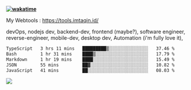 **[![wakatime](https://wakatime.com/badge/user/87646243-158a-4241-a3cb-668e1fa2dbb8.svg)](https://wakatime.com/@87646243-158a-4241-a3cb-668e1fa2dbb8?style=plastic)**


My Webtools : https://tools.imtaqin.id/


devOps, nodejs dev, backend-dev, frontend (maybe?), software engineer, reverse-engineer, mobile-dev, desktop dev, Automation (i'm fully love it), 

<!--START_SECTION:waka-->

```txt
TypeScript   3 hrs 11 mins   █████████▒░░░░░░░░░░░░░░░   37.46 %
Bash         1 hr 31 mins    ████▒░░░░░░░░░░░░░░░░░░░░   17.79 %
Markdown     1 hr 19 mins    ████░░░░░░░░░░░░░░░░░░░░░   15.49 %
JSON         55 mins         ██▓░░░░░░░░░░░░░░░░░░░░░░   10.82 %
JavaScript   41 mins         ██░░░░░░░░░░░░░░░░░░░░░░░   08.03 %
```

<!--END_SECTION:waka-->

<img src="https://github-readme-activity-graph-fjqz177.vercel.app/graph?username=fdciabdul&theme=github-dark"/>
